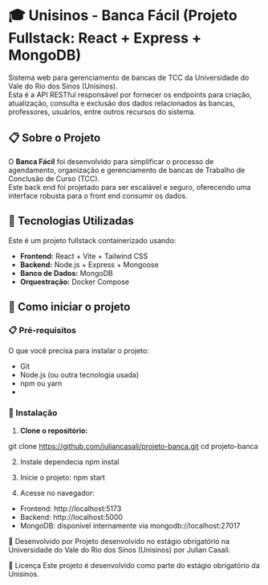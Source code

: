 # 🎓 Unisinos - Banca Fácil (Projeto Fullstack: React + Express + MongoDB)

Sistema web para gerenciamento de bancas de TCC da Universidade do Vale do Rio dos Sinos (Unisinos).  
Esta é a API RESTful responsável por fornecer os endpoints para criação, atualização, consulta e exclusão dos dados relacionados às bancas, professores, usuários, entre outros recursos do sistema.

## 📋 Sobre o Projeto

O **Banca Fácil** foi desenvolvido para simplificar o processo de agendamento, organização e gerenciamento de bancas de Trabalho de Conclusão de Curso (TCC).  
Este back end foi projetado para ser escalável e seguro, oferecendo uma interface robusta para o front end consumir os dados.

## 🚀 Tecnologias Utilizadas

Este é um projeto fullstack containerizado usando:

- **Frontend:** React + Vite + Tailwind CSS
- **Backend:** Node.js + Express + Mongoose
- **Banco de Dados:** MongoDB
- **Orquestração:** Docker Compose

## 🚀 Como iniciar o projeto
### 📋 Pré-requisitos

O que você precisa para instalar o projeto:

- Git
- Node.js (ou outra tecnologia usada)
- npm ou yarn
- 
### 🔧 Instalação
1. **Clone o repositório:**

git clone https://github.com/juliancasali/projeto-banca.git
cd projeto-banca

2. Instale dependecia
   npm instal

3. Inicie o projeto:
   npm start

5. Acesse no navegador:
- Frontend: http://localhost:5173
- Backend: http://localhost:5000
- MongoDB: disponível internamente via mongodb://localhost:27017
  
👥 Desenvolvido por
Projeto desenvolvido no estágio obrigatório na Universidade do Vale do Rio dos Sinos (Unisinos) por Julian Casali.

📄 Licença
Este projeto é desenvolvido como parte do estágio obrigatório da Unisinos.



